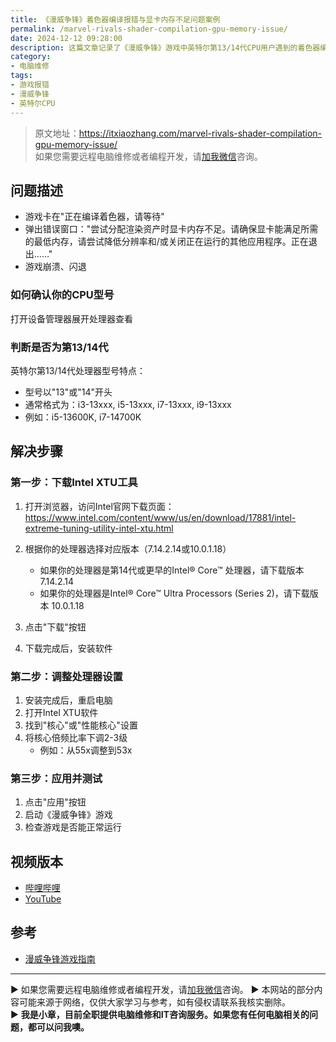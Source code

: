 ```yaml
---
title: 《漫威争锋》着色器编译报错与显卡内存不足问题案例
permalink: /marvel-rivals-shader-compilation-gpu-memory-issue/
date: 2024-12-12 09:28:00
description: 这篇文章记录了《漫威争锋》游戏中英特尔第13/14代CPU用户遇到的着色器编译错误和显存不足问题的一个成功解决案例。
category:
- 电脑维修
tags:
- 游戏报错
- 漫威争锋
- 英特尔CPU
---
```


> 原文地址：<https://itxiaozhang.com/marvel-rivals-shader-compilation-gpu-memory-issue/>  
> 如果您需要远程电脑维修或者编程开发，请[加我微信](https://itxiaozhang.netlify.app/)咨询。 

## 问题描述

- 游戏卡在"正在编译着色器，请等待"
- 弹出错误窗口："尝试分配渲染资产时显卡内存不足。请确保显卡能满足所需的最低内存，请尝试降低分辨率和/或关闭正在运行的其他应用程序。正在退出……"
- 游戏崩溃、闪退

### 如何确认你的CPU型号

打开设备管理器展开处理器查看

### 判断是否为第13/14代

英特尔第13/14代处理器型号特点：

- 型号以"13"或"14"开头
- 通常格式为：i3-13xxx, i5-13xxx, i7-13xxx, i9-13xxx
- 例如：i5-13600K, i7-14700K

## 解决步骤

### 第一步：下载Intel XTU工具

1. 打开浏览器，访问Intel官网下载页面：
   <https://www.intel.com/content/www/us/en/download/17881/intel-extreme-tuning-utility-intel-xtu.html>

2. 根据你的处理器选择对应版本（7.14.2.14或10.0.1.18）
   - 如果你的处理器是第14代或更早的Intel® Core™ 处理器，请下载版本 7.14.2.14
   - 如果你的处理器是Intel® Core™ Ultra Processors (Series 2)，请下载版本 10.0.1.18
3. 点击"下载"按钮
4. 下载完成后，安装软件

### 第二步：调整处理器设置

1. 安装完成后，重启电脑
2. 打开Intel XTU软件
3. 找到"核心"或"性能核心"设置
4. 将核心倍频比率下调2-3级
   - 例如：从55x调整到53x

### 第三步：应用并测试

1. 点击"应用"按钮
2. 启动《漫威争锋》游戏
3. 检查游戏是否能正常运行

## 视频版本

- [哔哩哔哩](https://www.bilibili.com/video/BV12pq8YFE9Q)
- [YouTube](https://youtu.be/bHxB_unmiWY)

## 参考

- [漫威争锋游戏指南](https://marvelrivals.163.com/guide/)

---
▶ 如果您需要远程电脑维修或者编程开发，请[加我微信](https://itxiaozhang.netlify.app/)咨询。 
▶ 本网站的部分内容可能来源于网络，仅供大家学习与参考，如有侵权请联系我核实删除。  
▶ **我是小章，目前全职提供电脑维修和IT咨询服务。如果您有任何电脑相关的问题，都可以问我噢。**  
